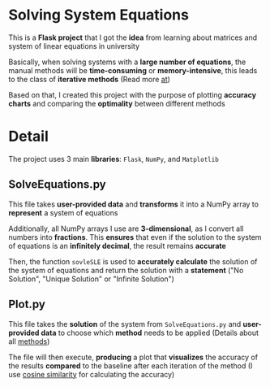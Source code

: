 # Solving System Equations
This is a **Flask project** that I got the **idea** from learning about matrices and system of linear equations in university

Basically, when solving systems with a **large number of equations**, the manual methods will be **time-consuming** or **memory-intensive**, this leads to the class of **iterative methods** (Read more [at](https://github.com/CryAndRRich/Solving-System-Equations/blob/main/Matrix/README.md))

Based on that, I created this project with the purpose of plotting **accuracy charts** and comparing the **optimality** between different methods

# Detail
The project uses 3 main **libraries**: `Flask`, `NumPy`, and `Matplotlib`

## SolveEquations.py
This file takes **user-provided data** and **transforms** it into a NumPy array to **represent** a system of equations

Additionally, all NumPy arrays I use are **3-dimensional**, as I convert all numbers into **fractions**. This **ensures** that even if the solution to the system of equations is an **infinitely decimal**, the result remains **accurate**

Then, the function `sovleSLE` is used to **accurately calculate** the solution of the system of equations and return the solution with a **statement** ("No Solution", "Unique Solution" or "Infinite Solution")

## Plot.py
This file takes the **solution** of the system from `SolveEquations.py` and **user-provided data** to choose which **method** needs to be applied (Details about all [methods](https://github.com/CryAndRRich/Solving-System-Equations/blob/main/Matrix/README.md))

The file will then execute, **producing** a plot that **visualizes** the accuracy of the results **compared** to the baseline after each iteration of the method (I use [cosine similarity](https://en.wikipedia.org/wiki/Cosine_similarity) for calculating the accuracy)

